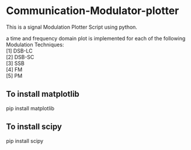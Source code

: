 # Communication-Modulator-plotter

This is a signal Modulation Plotter Script using python.

a time and frequency domain plot is implemented for each of the following Modulation Techniques: <br/>
[1] DSB-LC <br/>
[2] DSB-SC <br/>
[3] SSB <br/>
[4] FM <br/>
[5] PM <br/>

## To install matplotlib
pip install matplotlib

## To install scipy
pip install scipy
